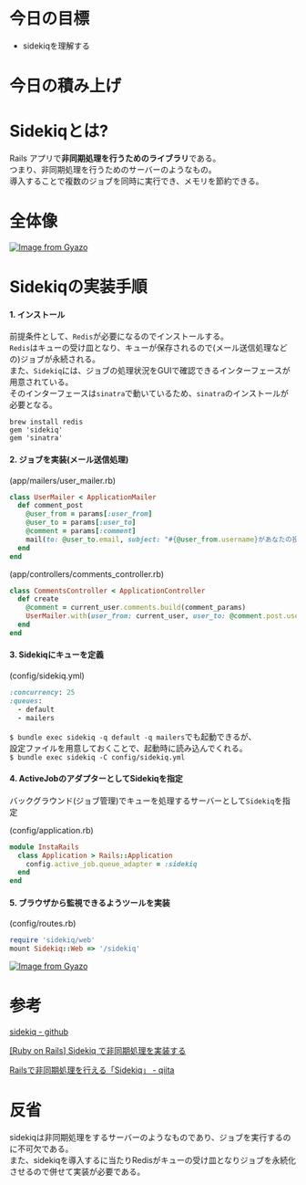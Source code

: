 # 今日の目標

- sidekiqを理解する

# 今日の積み上げ

# Sidekiqとは?

Rails アプリで**非同期処理を行うためのライブラリ**である。  
つまり、非同期処理を行うためのサーバーのようなもの。  
導入することで複数のジョブを同時に実行でき、メモリを節約できる。

# 全体像

[![Image from Gyazo](https://i.gyazo.com/e647c1eb318d5a132048b7a7df3c7e6b.png)](https://gyazo.com/e647c1eb318d5a132048b7a7df3c7e6b)

# Sidekiqの実装手順

#### 1. インストール

前提条件として、`Redis`が必要になるのでインストールする。  
`Redis`はキューの受け皿となり、キューが保存されるので(メール送信処理などの)ジョブが永続される。  
また、`Sidekiq`には、ジョブの処理状況をGUIで確認できるインターフェースが用意されている。  
そのインターフェースは`sinatra`で動いているため、`sinatra`のインストールが必要となる。

`brew install redis`  
`gem 'sidekiq'`  
`gem 'sinatra'`

#### 2. ジョブを実装(メール送信処理)

(app/mailers/user_mailer.rb)
```ruby
class UserMailer < ApplicationMailer
  def comment_post
    @user_from = params[:user_from]
    @user_to = params[:user_to]
    @comment = params[:comment]
    mail(to: @user_to.email, subject: "#{@user_from.username}があなたの投稿にコメントしました")
  end
end 
```

(app/controllers/comments_controller.rb)
```ruby
class CommentsController < ApplicationController
  def create
    @comment = current_user.comments.build(comment_params)
    UserMailer.with(user_from: current_user, user_to: @comment.post.user, comment: @comment).comment_post.deliver_later if @comment.save
  end
end 
```

#### 3. Sidekiqにキューを定義

(config/sidekiq.yml)
```ruby
:concurrency: 25
:queues:
  - default
  - mailers
```

`$ bundle exec sidekiq -q default -q mailers`でも起動できるが、  
設定ファイルを用意しておくことで、起動時に読み込んでくれる。  
`$ bundle exec sidekiq -C config/sidekiq.yml`

#### 4. ActiveJobのアダプターとしてSidekiqを指定

バックグラウンド(ジョブ管理)でキューを処理するサーバーとして`Sidekiq`を指定

(config/application.rb)
```ruby
module InstaRails
  class Application > Rails::Application
    config.active_job.queue_adapter = :sidekiq
  end
end
```

#### 5. ブラウザから監視できるようツールを実装

(config/routes.rb)
```ruby
require 'sidekiq/web'
mount Sidekiq::Web => '/sidekiq'
```
[![Image from Gyazo](https://i.gyazo.com/628d7b574b55cf98c4691e96fed41491.png)](https://gyazo.com/628d7b574b55cf98c4691e96fed41491)

# 参考

[sidekiq - github](https://github.com/mperham/sidekiq/wiki/Active-Job)

[[Ruby on Rails] Sidekiq で非同期処理を実装する](https://dev.classmethod.jp/articles/ruby-on-rails-sidekiq/)

[Railsで非同期処理を行える「Sidekiq」 - qiita](https://qiita.com/yumiyon/items/6835d90e621e73268021)

# 反省

sidekiqは非同期処理をするサーバーのようなものであり、ジョブを実行するのに不可欠である。  
また、sidekiqを導入するに当たりRedisがキューの受け皿となりジョブを永続化させるので併せて実装が必要である。